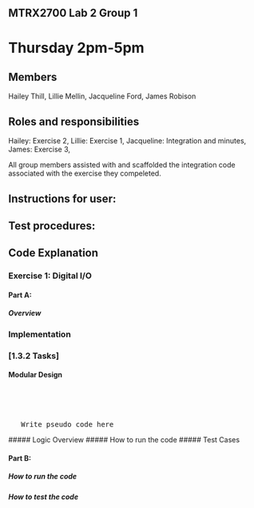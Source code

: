 ## MTRX2700 Lab 2 Group 1
# Thursday 2pm-5pm

## Members
Hailey Thill,
Lillie Mellin,
Jacqueline Ford,
James Robison

## Roles and responsibilities
Hailey: Exercise 2,
Lillie: Exercise 1,
Jacqueline: Integration and minutes,
James: Exercise 3,

All group members assisted with and scaffolded the integration code associated with the exercise they compeleted. 

## Instructions for user:

## Test procedures:


## Code Explanation
### Exercise 1: Digital I/O  

#### 	Part A:
#####  Overview  
### Implementation
<H3>[1.3.2 Tasks]</H3>
<H4>Modular Design</H4>
<br> </br>
<pre> 
   Write pseudo code here
</pre>
#####  Logic Overview
#####  How to run the code
#####  Test Cases

#### 	Part B:
##### 	How to run the code 

##### How to test the code 
